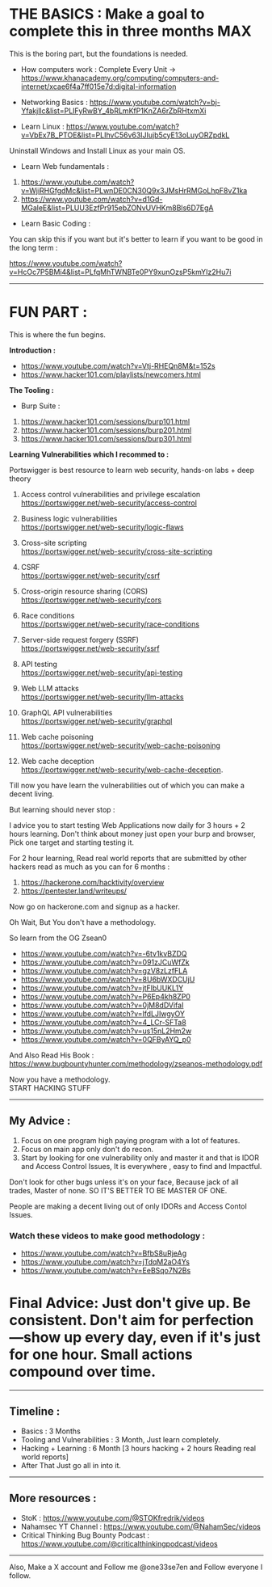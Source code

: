 # THE BASICS : Make a goal to complete this in three months MAX

This is the boring part, but the foundations is needed.

- How computers work : Complete Every Unit -> https://www.khanacademy.org/computing/computers-and-internet/xcae6f4a7ff015e7d:digital-information

- Networking Basics : https://www.youtube.com/watch?v=bj-Yfakjllc&list=PLIFyRwBY_4bRLmKfP1KnZA6rZbRHtxmXi

- Learn Linux : https://www.youtube.com/watch?v=VbEx7B_PTOE&list=PLIhvC56v63IJIujb5cyE13oLuyORZpdkL

Uninstall Windows and Install Linux as your main OS.

- Learn Web fundamentals : 

1. https://www.youtube.com/watch?v=WjiRHGfgdMc&list=PLwnDE0CN30Q9x3JMsHrRMGoLhpF8vZ1ka  
2. https://www.youtube.com/watch?v=d1Gd-MGaleE&list=PLUU3EzfPr915ebZONvUVHKm8Bls6D7EgA

- Learn Basic Coding :

You can skip this if you want but it's better to learn if you want to be good in the long term :

https://www.youtube.com/watch?v=HcOc7P5BMi4&list=PLfqMhTWNBTe0PY9xunOzsP5kmYIz2Hu7i

---

# FUN PART :  
This is where the fun begins.

**Introduction :**  
- https://www.youtube.com/watch?v=Vtj-RHEQn8M&t=152s
- https://www.hacker101.com/playlists/newcomers.html

**The Tooling :**

- Burp Suite :

1. https://www.hacker101.com/sessions/burp101.html  
2. https://www.hacker101.com/sessions/burp201.html  
3. https://www.hacker101.com/sessions/burp301.html

**Learning Vulnerabilities which I recommed to :**

Portswigger is best resource to learn web security, hands-on labs + deep theory

1. Access control vulnerabilities and privilege escalation  
https://portswigger.net/web-security/access-control

2. Business logic vulnerabilities  
https://portswigger.net/web-security/logic-flaws

3. Cross-site scripting  
https://portswigger.net/web-security/cross-site-scripting

4. CSRF  
https://portswigger.net/web-security/csrf

5. Cross-origin resource sharing (CORS)  
https://portswigger.net/web-security/cors

6. Race conditions  
https://portswigger.net/web-security/race-conditions

7. Server-side request forgery (SSRF)  
https://portswigger.net/web-security/ssrf

8. API testing  
https://portswigger.net/web-security/api-testing

9. Web LLM attacks  
https://portswigger.net/web-security/llm-attacks

10. GraphQL API vulnerabilities  
https://portswigger.net/web-security/graphql

11. Web cache poisoning  
https://portswigger.net/web-security/web-cache-poisoning

12. Web cache deception  
https://portswigger.net/web-security/web-cache-deception.

Till now you have learn the vulnerabilities out of which you can make a decent living.

But learning should never stop : 

I advice you to start testing Web Applications now daily for 3 hours + 2 hours learning. Don't think about money just open your burp and browser, Pick one target and starting testing it.

For 2 hour learning, Read real world reports that are submitted by other hackers read as much as you can for 6 months :

1. https://hackerone.com/hacktivity/overview  
2. https://pentester.land/writeups/

Now go on hackerone.com and signup as a hacker.

Oh Wait, But You don't have a methodology.

So learn from the OG Zsean0
- https://www.youtube.com/watch?v=-6tv1kvBZDQ  
- https://www.youtube.com/watch?v=091zJCuWfZk  
- https://www.youtube.com/watch?v=gzV8zLzfFLA  
- https://www.youtube.com/watch?v=8U6bWXDCUjU  
- https://www.youtube.com/watch?v=jtFlbUUKL1Y  
- https://www.youtube.com/watch?v=P6Ep4kh8ZP0  
- https://www.youtube.com/watch?v=0jM8dDVifaI  
- https://www.youtube.com/watch?v=lfdLJIwgyOY  
- https://www.youtube.com/watch?v=4_LCr-SFTa8  
- https://www.youtube.com/watch?v=us15nL2Hm2w  
- https://www.youtube.com/watch?v=0QFByAYQ_p0

And Also Read His Book :  
https://www.bugbountyhunter.com/methodology/zseanos-methodology.pdf

Now you have a methodology.  
START HACKING STUFF

---

## My Advice :

1. Focus on one program high paying program with a lot of features.
2. Focus on main app only don't do recon.
3. Start by looking for one vulnerability only and master it and that is IDOR and Access Control Issues, It is everywhere , easy to find and Impactful.

Don't look for other bugs unless it's on your face, Because jack of all trades, Master of none. SO IT'S BETTER TO BE MASTER OF ONE.

People are making a decent living out of only IDORs and Access Contol Issues.

### Watch these videos to make good methodology :
- https://www.youtube.com/watch?v=BfbS8uRjeAg
- https://www.youtube.com/watch?v=jTdqM2aO4Ys
- https://www.youtube.com/watch?v=EeBSqo7N2Bs

# Final Advice: Just don't give up. Be consistent. Don't aim for perfection—show up every day, even if it's just for one hour. Small actions compound over time.

---

## Timeline :

- Basics : 3 Months
- Tooling and Vulnerabilities : 3 Month, Just learn completely.  
- Hacking + Learning : 6 Month [3 hours hacking + 2 hours Reading real world reports]
- After That Just go all in into it.

---
## More resources :
- StoK : https://www.youtube.com/@STOKfredrik/videos
- Nahamsec YT Channel : https://www.youtube.com/@NahamSec/videos
- Critical Thinking Bug Bounty Podcast : https://www.youtube.com/@criticalthinkingpodcast/videos
---
  

Also, Make a X account and Follow me @one33se7en and Follow everyone I follow.
